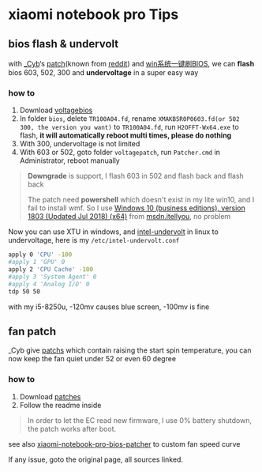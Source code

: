 # xiaomi notebook pro Tips
## bios flash & undervolt
with [_Cyb](http://en.miui.com/home.php?mod=space&do=thread&view=me&type=reply&uid=2250955959&from=space)‘s [patch](https://4pda.ru/forum/index.php?showtopic=843452&st=7960#entry75197781)(known from [reddit](https://www.reddit.com/r/Xiaomi/comments/93v6q6/mi_notebook_pro_bios_patcher_for_0502_and_0603/)) and [win系统一键刷BIOS](http://bbs.xiaomi.cn/t-14496063), we can **flash** bios 603, 502, 300  and **undervoltage**  in a super easy way

### how to

1. Download [voltagebios](https://raw.githubusercontent.com/tkkcc/minotebook/master/voltagebios.rar)
2. In folder `bios`, delete `TR100A04.fd`, rename `XMAKB5R0P0603.fd(or 502 300, the version you want)` to `TR100A04.fd`, run `H2OFFT-Wx64.exe` to flash, **it will automatically reboot multi times, please do nothing**
3. With 300, undervoltage is not limited
4. With 603 or 502, goto folder `voltagepatch`, run `Patcher.cmd` in Administrator, reboot manually

> **Downgrade** is support, I flash 603 in 502 and flash back and flash back
> 
> The patch need **powershell** which doesn't exist in my lite win10, and I fail to install wmf. So I use [Windows 10 (business editions), version 1803 (Updated Jul 2018) (x64)](ed2k://|file|cn_windows_10_business_edition_version_1803_updated_jul_2018_x64_dvd_12613133.iso|5075204096|9BE9662C6A1D206D4123556D743BC554|/) from [msdn.itellyou](https://msdn.itellyou.cn/), no problem

Now you can use XTU in windows, and [intel-undervolt](https://github.com/kitsunyan/intel-undervolt) in linux to undervoltage, here is my `/etc/intel-undervolt.conf`
```sh
apply 0 'CPU' -100
#apply 1 'GPU' 0
apply 2 'CPU Cache' -100
#apply 3 'System Agent' 0
#apply 4 'Analog I/O' 0
tdp 50 50
```
with my i5-8250u, -120mv causes blue screen, -100mv is fine

## fan patch
_Cyb give [patchs](http://en.miui.com/forum.php?mod=viewthread&tid=1551743&page=16#pid29412725) which contain raising the start spin temperature, you can now keep the fan quiet under 52 or even 60 degree
### how to

1. Download [patches](https://raw.githubusercontent.com/tkkcc/minotebook/master/patches.zip)
2. Follow the readme inside
> In order to let the EC read new firmware, I use 0% battery shutdown, the patch works after boot.

see also [xiaomi-notebook-pro-bios-patcher](https://github.com/saltukkos/xiaomi-notebook-pro-bios-patcher) to custom fan speed curve

If any issue, goto the original page, all sources linked.